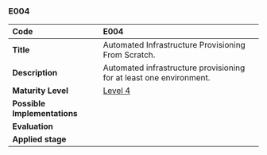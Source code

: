 ### E004

| **Code**           | **E004** |
| :--                | :--      |
| **Title**          | Automated Infrastructure Provisioning From Scratch. |
| **Description**    | Automated infrastructure provisioning for at least one environment. |
| **Maturity Level** | [Level 4](/levels#level-4) |
| **Possible Implementations** | |
| **Evaluation**     | |
| **Applied stage**  | |
